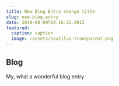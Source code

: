 ```yaml
---
title: New Blog Entry change title
slug: new-blog-entry
date: 2019-08-09T14:16:22.481Z
featured:
  caption: caption
  image: /assets/nautilus-transparent.png
---
```

## Blog

My, what a wonderful blog entry

